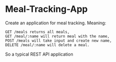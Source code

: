 # Meal-Tracking-App

Create an application for meal tracking. Meaning: 

    GET /meals returns all meals, 
    GET /meal/:name will return meal with the name, 
    POST /meals will take input and create new name, 
    DELETE /meal/:name will delete a meal. 

So a typical REST API application
